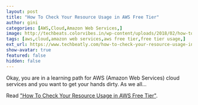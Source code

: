 ```yaml
---
layout: post
title: "How To Check Your Resource Usage in AWS Free Tier"
author: gini
categories: [AWS,Cloud,Amazon Web Services,]
image: http://techbeats.colorvibes.in/wp-content/uploads/2018/02/how-to-check-your-resource-usage-in-aws-free-tier-4.png
tags: [aws,cloud,amazon web services,aws free tier,free tier usage,]
ext_url: https://www.techbeatly.com/how-to-check-your-resource-usage-in-aws-free-tier/
show-avatar: true
featured: false
hidden: false
---
```


Okay, you are in a learning path for AWS (Amazon Web Services) cloud services and you want to get your hands dirty. As we all...

Read ["How To Check Your Resource Usage in AWS Free Tier"](https://www.techbeatly.com/how-to-check-your-resource-usage-in-aws-free-tier/).